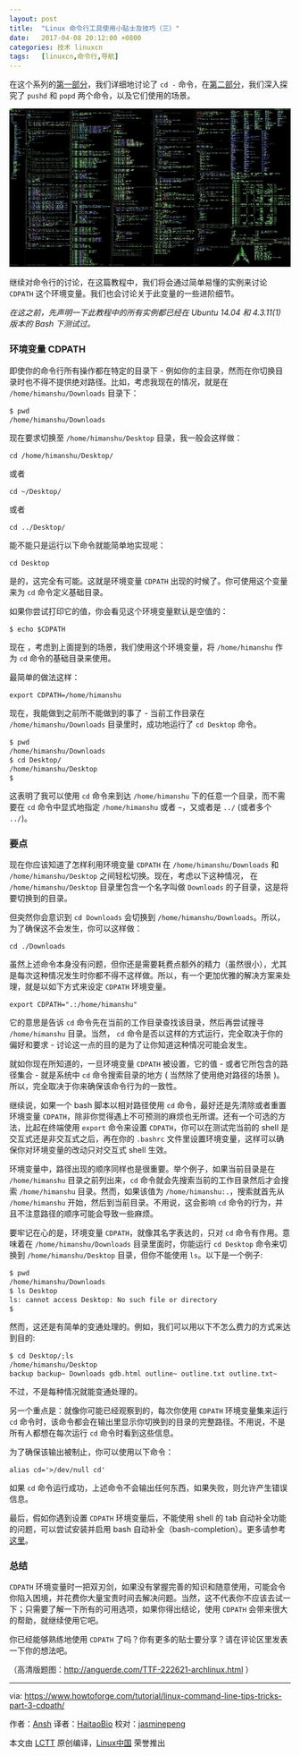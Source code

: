 ```yaml
---
layout: post
title:	"Linux 命令行工具使用小贴士及技巧（三）"
date:	2017-04-08 20:12:00 +0800 
categories:	技术 linuxcn 
tags:	[linuxcn,命令行,导航]
---
```



在这个系列的[第一部分](/article-8335-1.html)，我们详细地讨论了 `cd -` 命令，在[第二部分](/article-8371-1.html)，我们深入探究了 `pushd` 和 `popd` 两个命令，以及它们使用的场景。


![](/Asserts/Images/album/201704/08/201121taqbqb0o42xiboix.jpg)


继续对命令行的讨论，在这篇教程中，我们将会通过简单易懂的实例来讨论 `CDPATH` 这个环境变量。我们也会讨论关于此变量的一些进阶细节。


*在这之前，先声明一下此教程中的所有实例都已经在 Ubuntu 14.04 和 4.3.11(1) 版本的 Bash 下测试过。*


### 环境变量 CDPATH


即使你的命令行所有操作都在特定的目录下 - 例如你的主目录，然而在你切换目录时也不得不提供绝对路径。比如，考虑我现在的情况，就是在 `/home/himanshu/Downloads` 目录下：



```
$ pwd
/home/himanshu/Downloads

```

现在要求切换至 `/home/himanshu/Desktop` 目录，我一般会这样做：



```
cd /home/himanshu/Desktop/

```

或者



```
cd ~/Desktop/

```

或者



```
cd ../Desktop/

```

能不能只是运行以下命令就能简单地实现呢：



```
cd Desktop

```

是的，这完全有可能。这就是环境变量 `CDPATH` 出现的时候了。你可使用这个变量来为 `cd` 命令定义基础目录。


如果你尝试打印它的值，你会看见这个环境变量默认是空值的：



```
$ echo $CDPATH

```

现在 ，考虑到上面提到的场景，我们使用这个环境变量，将 `/home/himanshu` 作为 `cd` 命令的基础目录来使用。


最简单的做法这样：



```
export CDPATH=/home/himanshu

```

现在，我能做到之前所不能做到的事了 - 当前工作目录在 `/home/himanshu/Downloads` 目录里时，成功地运行了 `cd Desktop` 命令。



```
$ pwd
/home/himanshu/Downloads
$ cd Desktop/
/home/himanshu/Desktop
$

```

这表明了我可以使用 `cd` 命令来到达 `/home/himanshu` 下的任意一个目录，而不需要在 `cd` 命令中显式地指定 `/home/himanshu` 或者 `~`，又或者是 `../` (或者多个 `../`)。


### 要点


现在你应该知道了怎样利用环境变量 `CDPATH` 在 `/home/himanshu/Downloads` 和 `/home/himanshu/Desktop` 之间轻松切换。现在，考虑以下这种情况， 在 `/home/himanshu/Desktop` 目录里包含一个名字叫做 `Downloads` 的子目录，这是将要切换到的目录。


但突然你会意识到 `cd Downloads` 会切换到 `/home/himanshu/Downloads`。所以，为了确保这不会发生，你可以这样做：



```
cd ./Downloads

```

虽然上述命令本身没有问题，但你还是需要耗费点额外的精力（虽然很小），尤其是每次这种情况发生时你都不得不这样做。所以，有一个更加优雅的解决方案来处理，就是以如下方式来设定 `CDPATH` 环境变量。



```
export CDPATH=".:/home/himanshu"

```

它的意思是告诉 `cd` 命令先在当前的工作目录查找该目录，然后再尝试搜寻 `/home/himanshu` 目录。当然， `cd` 命令是否以这样的方式运行，完全取决于你的偏好和要求 - 讨论这一点的目的是为了让你知道这种情况可能会发生。


就如你现在所知道的，一旦环境变量 `CDPATH` 被设置，它的值 - 或者它所包含的路径集合 - 就是系统中 `cd` 命令搜索目录的地方 ( 当然除了使用绝对路径的场景 )。所以，完全取决于你来确保该命令行为的一致性。


继续说，如果一个 bash 脚本以相对路径使用 `cd` 命令，最好还是先清除或者重置环境变量 `CDPATH`，除非你觉得遇上不可预测的麻烦也无所谓。还有一个可选的方法，比起在终端使用 `export` 命令来设置 `CDPATH`，你可以在测试完当前的 shell 是交互式还是非交互式之后，再在你的 `.bashrc` 文件里设置环境变量，这样可以确保你对环境变量的改动只对交互式 shell 生效。


环境变量中，路径出现的顺序同样也是很重要。举个例子，如果当前目录是在 `/home/himanshu` 目录之前列出来，`cd` 命令就会先搜索当前的工作目录然后才会搜索 `/home/himanshu` 目录。然而，如果该值为 `/home/himanshu:.`，搜索就首先从 `/home/himanshu` 开始，然后到当前目录。不用说，这会影响 `cd` 命令的行为，并且不注意路径的顺序可能会导致一些麻烦。


要牢记在心的是，环境变量 `CDPATH`，就像其名字表达的，只对 `cd` 命令有作用。意味着在 `/home/himanshu/Downloads` 目录里面时，你能运行 `cd Desktop` 命令来切换到 `/home/himanshu/Desktop` 目录，但你不能使用 `ls`。以下是一个例子:



```
$ pwd
/home/himanshu/Downloads
$ ls Desktop
ls: cannot access Desktop: No such file or directory
$

```

然而，这还是有简单的变通处理的。例如，我们可以用以下不怎么费力的方式来达到目的:



```
$ cd Desktop/;ls
/home/himanshu/Desktop
backup backup~ Downloads gdb.html outline~ outline.txt outline.txt~

```

不过，不是每种情况就能变通处理的。


另一个重点是：就像你可能已经观察到的，每次你使用 `CDPATH` 环境变量集来运行 `cd` 命令时，该命令都会在输出里显示你切换到的目录的完整路径。不用说，不是所有人都想在每次运行 `cd` 命令时看到这些信息。


为了确保该输出被制止，你可以使用以下命令：



```
alias cd='>/dev/null cd'

```

如果 `cd` 命令运行成功，上述命令不会输出任何东西，如果失败，则允许产生错误信息。


最后，假如你遇到设置 `CDPATH` 环境变量后，不能使用 shell 的 tab 自动补全功能的问题，可以尝试安装并启用 bash 自动补全（bash-completion）。更多请参考 [这里](http://bash-completion.alioth.debian.org/)。


### 总结


`CDPATH` 环境变量时一把双刃剑，如果没有掌握完善的知识和随意使用，可能会令你陷入困境，并花费你大量宝贵时间去解决问题。当然，这不代表你不应该去试一下；只需要了解一下所有的可用选项，如果你得出结论，使用 `CDPATH` 会带来很大的帮助，就继续使用它吧。


你已经能够熟练地使用 `CDPATH` 了吗？你有更多的贴士要分享？请在评论区里发表一下你的想法吧。


（高清版题图：<http://anguerde.com/TTF-222621-archlinux.html> ）




---


via: <https://www.howtoforge.com/tutorial/linux-command-line-tips-tricks-part-3-cdpath/>


作者：[Ansh](https://www.howtoforge.com/tutorial/linux-command-line-tips-tricks-part-3-cdpath/) 译者：[HaitaoBio](https://github.com/HaitaoBio) 校对：[jasminepeng](https://github.com/jasminepeng)


本文由 [LCTT](https://github.com/LCTT/TranslateProject) 原创编译，[Linux中国](https://linux.cn/) 荣誉推出
